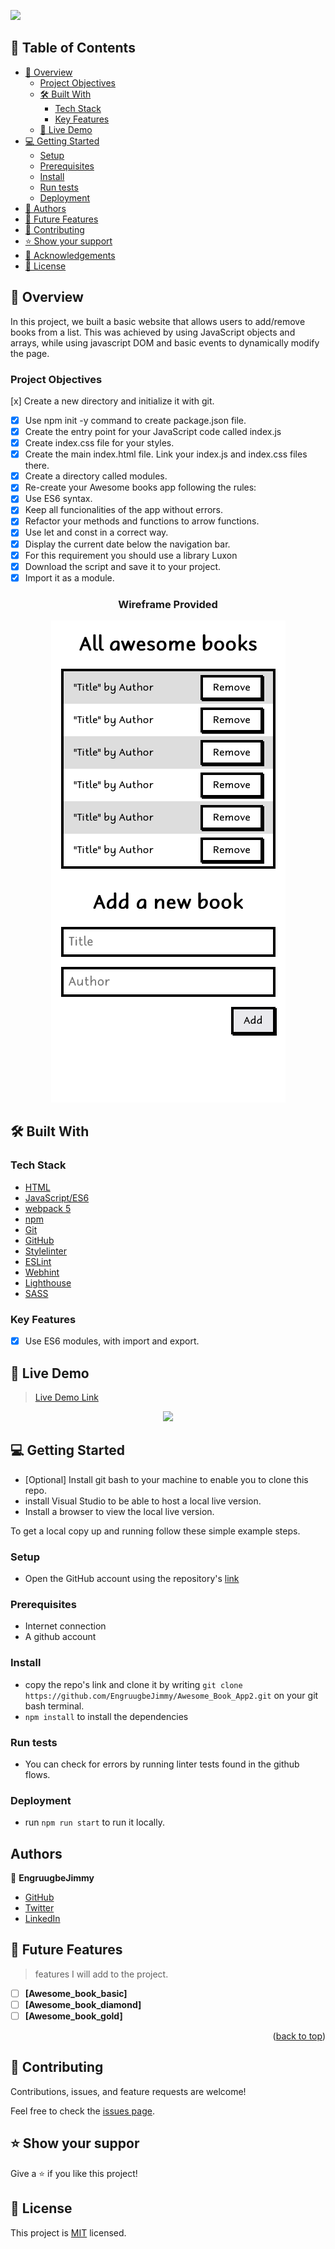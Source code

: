 ![](https://img.shields.io/badge/EngruugbeJimmy-green)


## 📗 Table of Contents

- [📖 Overview](#about-project)
  - [Project Objectives](#project-objectives)
  - [🛠 Built With](#built-with)
    - [Tech Stack](#tech-stack)
    - [Key Features](#key-features)
  - [🚀 Live Demo](#live-demo)
- [💻 Getting Started](#getting-started)
  - [Setup](#setup)
  - [Prerequisites](#prerequisites)
  - [Install](#install)
  - [Run tests](#run-tests)
  - [Deployment](#deployment)
- [👥 Authors](#authors)
- [🔭 Future Features](#future-features)
- [🤝 Contributing](#contributing)
- [⭐️ Show your support](#support)
- [🙏 Acknowledgements](#acknowledgements)
- [📝 License](#license)


## 📖 Overview <a name="about-project"></a>
In this project, we built a basic website that allows users to add/remove books from a list. This was achieved by using JavaScript objects and arrays, while using javascript DOM and basic events to dynamically modify the page.


### Project Objectives <a name="project-objectives"></a>
 [x] Create a new directory and initialize it with git.
- [x] Use npm init -y command to create package.json file.
- [x] Create the entry point for your JavaScript code called index.js
- [x] Create index.css file for your styles.
- [x] Create the main index.html file. Link your index.js and index.css files there.
- [x] Create a directory called modules.
- [x] Re-create your Awesome books app following the rules:
- [x] Use ES6 syntax.
- [x] Keep all funcionalities of the app without errors.
- [x] Refactor your methods and functions to arrow functions.
- [x] Use let and const in a correct way.
- [x] Display the current date below the navigation bar.
- [x] For this requirement you should use a library Luxon
- [x] Download the script and save it to your project.
- [x] Import it as a module.

<h3 align="center">Wireframe Provided</h3>
<p align="center">
  <img width="375" src="screenshots/mobile_demo.png">
</P>


## 🛠 Built With <a name="built-with"></a>

### Tech Stack <a name="tech-stack"></a>

- [HTML](https://developer.mozilla.org/en-US/docs/Web/HTML)
- [JavaScript/ES6](https://262.ecma-international.org/6.0/)
- [webpack 5](https://webpack.js.org/)
- [npm](https://www.npmjs.com/)
- [Git](https://git-scm.com/)
- [GitHub](https://github.com)
- [Stylelinter](https://stylelint.io/)
- [ESLint](https://eslint.org/)
- [Webhint](https://webhint.io/)
- [Lighthouse](https://ethcar.github.io/lighthouse/)
- [SASS](https://sass-lang.com/)

### Key Features <a name="key-features"></a>

- [x] Use ES6 modules, with import and export.

## 🚀 Live Demo <a name="live-demo"></a>

> [Live Demo Link](https://EngruugbeJimmy.github.io/leaderboard/)

<p align="center">
  <img width="500" src="screenshot/page_demo.png">
</P>

## 💻 Getting Started <a name="getting-started"></a>

- [Optional] Install git bash to your machine to enable you to clone this repo.
- install Visual Studio to be able to host a local live version.
- Install a browser to view the local live version.

To get a local copy up and running follow these simple example steps.
### Setup <a name="setup"></a>

- Open the GitHub account using the repository's [link](https://github.com/EngruugbeJimmy/Awesome_Book_App2.git)

### Prerequisites <a name="prerequisites"></a>

- Internet connection
- A github account
### Install <a name="install"></a>

- copy the repo's link and clone it by writing `git clone https://github.com/EngruugbeJimmy/Awesome_Book_App2.git` on your git bash terminal.
- `npm install` to install the dependencies

### Run tests <a name="run-tests"></a>

- You can check for errors by running linter tests found in the github flows.

### Deployment <a name="deployment"></a>

- run `npm run start` to run it locally.

## Authors <a name="authors"></a>

👤 **EngruugbeJimmy**

- [GitHub](https://github.com/EngruugbeJimmy)
- [Twitter](https://twitter.com/abbaJdev)
- [LinkedIn](https://www.linkedin.com/in/abah-james-ugbede-356982159/)

<!-- FUTURE FEATURES -->

## 🔭 Future Features <a name="future-features"></a>

>  features I will add to the project.

- [ ] **[Awesome_book_basic]**
- [ ] **[Awesome_book_diamond]**
- [ ] **[Awesome_book_gold]**

<p align="right">(<a href="#readme-top">back to top</a>)</p>

## 🤝 Contributing <a name="contributing"></a>

Contributions, issues, and feature requests are welcome!

Feel free to check the [issues page](../../issues/).

## ⭐️ Show your suppor <a name="support"></a>

Give a ⭐️ if you like this project!

## 📝 License <a name="license"></a>
This project is [MIT](./LICENSE) licensed.
